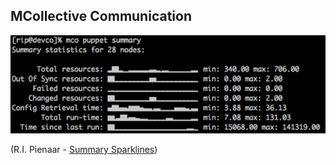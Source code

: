 ## MCollective Communication

![MCO Environment](images/mco_walkthrough/mco_20_result.png)

(R.I. Pienaar - [Summary Sparklines](https://www.devco.net/images/mco_puppet_summary_sparklines.png))

<!-- .element: class="caption" -->
